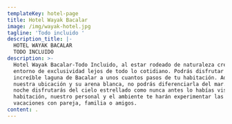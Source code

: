```yaml
---
templateKey: hotel-page
title: Hotel Wayak Bacalar
image: /img/wayak-hotel.jpg
tagline: 'Todo incluido '
description_title: |-
  HOTEL WAYAK BACALAR
  TODO INCLUIDO
description: >-
  Hotel Wayak Bacalar-Todo Incluido, al estar rodeado de naturaleza crea un
  entorno de exclusividad lejos de todo lo cotidiano. Podrás disfrutar de la
  increíble laguna de Bacalar a unos cuantos pasos de tu habitación. Además, por
  nuestra ubicación y su arena blanca, no podrás diferenciarla del mar. Por la
  noche disfrutarás del cielo estrellado como nunca antes lo habías visto. Tu
  habitación, nuestro personal y el ambiente te harán experimentar las mejores
  vacaciones con pareja, familia o amigos.
content: .
---
```


